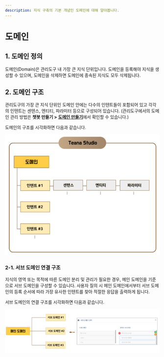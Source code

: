 ```yaml
---
description: 지식 구축의 기본 개념인 도메인에 대해 알아봅니다.
---
```


# 도메인

## 1. 도메인 정의 <a href="#domainmeaning" id="domainmeaning"></a>

도메인(Domain)은 관리도구 내 가장 큰 지식 단위입니다. 도메인을 등록해야 지식을 생성할 수 있으며, 도메인을 삭제하면 도메인에 종속된 지식도 모두 삭제됩니다.&#x20;

## 2. 도메인 구조

관리도구의 가장 큰 지식 단위인 도메인 안에는 다수의 인텐트들이 포함되어 있고 각각의 인텐트는 센텐스, 엔티티, 파라미터 등으로 구성되어 있습니다. (관리도구에서의 도메인 관리 방법은 **챗봇 만들기 >** [**도메인 만들기**](../undefined-2/undefined.md)에서 확인할 수 있습니다.)

도메인의 구조를 시각화하면 다음과 같습니다.

![도메인의 구조](<../.gitbook/assets/도메인 구조.png>)

### 2-1. 서브 도메인 연결 구조

지식의 영역 또는 목적에 따른 도메인 분리 및 관리가 필요한 경우, 메인 도메인을 기준으로 서브 도메인을 구성할 수 있습니다. 사용자 질의 시 메인 도메인에서부터 서브 도메인의 등록 순서에 따라 가장 유사한 인텐트를 찾아 적절한 응답을 출력하게 됩니다.

서브 도메인의 연결 구조를 시각화하면 다음과 같습니다.

![서브 도메인의 연결 구조](../.gitbook/assets/서브도메인.png)
